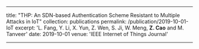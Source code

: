 ---
title: "THP: An SDN-based Authentication Scheme Resistant to Multiple Attacks in IoT"
collection: publications
permalink: /publication/2019-10-01-IoT
excerpt: 'L. Fang, Y. Li, X. Yun, Z. Wen, S. Ji, W. Meng, **Z. Cao** and M. Tanveer'
date: 2019-10-01
venue: 'IEEE Internet of Things Journal'

----
